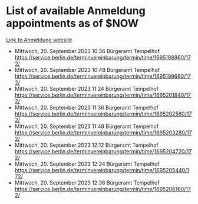 # List of available Anmeldung appointments as of $NOW
[Link to Anmeldung website](https://service.berlin.de/terminvereinbarung/termin/tag.php?termin=1&anliegen[]=120686&dienstleisterlist=122210,122217,327316,122219,327312,122227,327314,122231,327346,122243,327348,122254,122252,329742,122260,329745,122262,329748,122271,327278,122273,327274,122277,327276,330436,122280,327294,122282,327290,122284,327292,122291,327270,122285,327266,122286,327264,122296,327268,150230,329760,122297,327286,122294,327284,122312,329763,122314,329775,122304,327330,122311,327334,122309,327332,317869,122281,327352,122279,329772,122283,122276,327324,122274,327326,122267,329766,122246,327318,122251,327320,122257,327322,122208,327298,122226,327300&herkunft=http%3A%2F%2Fservice.berlin.de%2Fdienstleistung%2F120686%2F)
- Mittwoch, 20. September 2023 10:36 Bürgeramt Tempelhof https://service.berlin.de/terminvereinbarung/termin/time/1695198960/172/
- Mittwoch, 20. September 2023 10:48 Bürgeramt Tempelhof https://service.berlin.de/terminvereinbarung/termin/time/1695199680/172/
- Mittwoch, 20. September 2023 11:24 Bürgeramt Tempelhof https://service.berlin.de/terminvereinbarung/termin/time/1695201840/172/
- Mittwoch, 20. September 2023 11:36 Bürgeramt Tempelhof https://service.berlin.de/terminvereinbarung/termin/time/1695202560/172/
- Mittwoch, 20. September 2023 11:48 Bürgeramt Tempelhof https://service.berlin.de/terminvereinbarung/termin/time/1695203280/172/
- Mittwoch, 20. September 2023 12:12 Bürgeramt Tempelhof https://service.berlin.de/terminvereinbarung/termin/time/1695204720/172/
- Mittwoch, 20. September 2023 12:24 Bürgeramt Tempelhof https://service.berlin.de/terminvereinbarung/termin/time/1695205440/172/
- Mittwoch, 20. September 2023 12:36 Bürgeramt Tempelhof https://service.berlin.de/terminvereinbarung/termin/time/1695206160/172/
